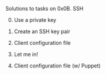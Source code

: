 Solutions to tasks on 0x0B. SSH

0. Use a private key

1. Create an SSH key pair

2. Client configuration file

3. Let me in!

4. Client configuration file (w/ Puppet)


